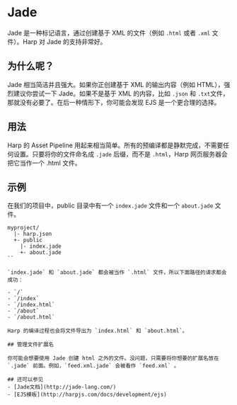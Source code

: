 # Jade

Jade 是一种标记语言，通过创建基于 XML 的文件（例如 `.html` 或者 `.xml` 文件）。Harp 对 Jade 的支持非常好。

## 为什么呢？

Jade 相当简洁并且强大。如果你正创建基于 XML 的输出内容（例如 HTML），强烈建议你尝试一下 Jade。如果不是基于 XML 的内容，比如 `.json` 和 `.txt`文件，那就没有必要了。在后一种情形下，你可能会发现 EJS 是一个更合理的选择。

## 用法

Harp 的 Asset Pipeline 用起来相当简单。所有的预编译都是静默完成，不需要任何设置。只要将你的文件命名成 `.jade` 后缀，而不是 `.html`，Harp 网页服务器会把它当作一个 .html 文件。

## 示例

在我们的项目中，public 目录中有一个 `index.jade` 文件和一个 `about.jade` 文件。

``` 
myproject/
  |- harp.json
  +- public
    |- index.jade
    +- about.jade
``

`index.jade` 和 `about.jade` 都会被当作 `.html` 文件，所以下面路径的请求都会成功：

- `/`
- `/index`
- `/index.html`
- `/about`
- `/about.html`

Harp 的编译过程也会将文件导出为 `index.html` 和 `about.html`。

## 管理文件扩展名

你可能会想要使用 Jade 创建 html 之外的文件。没问题，只需要将你想要的扩展名放在 `.jade` 前面。例如，`feed.xml.jade` 会被看作 `feed.xml` 。

## 还可以参见
- [Jade文档](http://jade-lang.com/)
- [EJS模板](http://harpjs.com/docs/development/ejs)